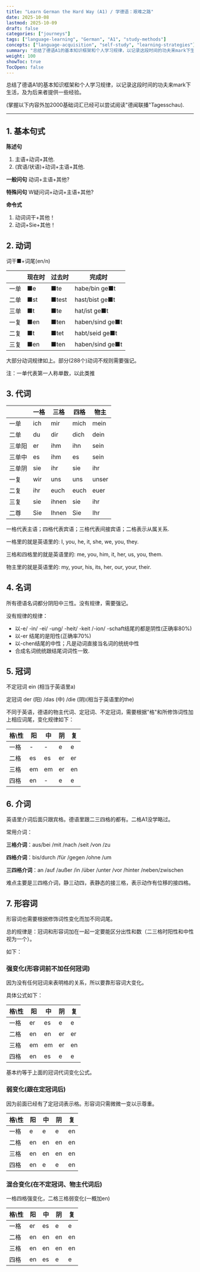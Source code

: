 ```yaml
---
title: "Learn German the Hard Way (A1) / 学德语：艰难之路"
date: 2025-10-08
lastmod: 2025-10-09
draft: false
categories: ["journeys"]
tags: ["language-learning", "German", "A1", "study-methods"]
concepts: ["language-acquisition", "self-study", "learning-strategies"]
summary: "总结了德语A1的基本知识框架和个人学习规律，以记录这段时间的功夫来mark下生活，及为后来者提供一些经验。"
weight: 100
showToc: true
TocOpen: false
---
```


总结了德语A1的基本知识框架和个人学习规律，以记录这段时间的功夫来mark下生活，及为后来者提供一些经验。

(掌握以下内容外加2000基础词汇已经可以尝试阅读"德闻联播"Tagesschau).

---

## 1. 基本句式

**陈述句**
1. 主语+动词+其他.
2. (宾语/状语)+动词+主语+其他.

**一般问句**
动词+主语+其他?

**特殊问句**
W疑问词+动词+主语+其他?

**命令式**
1. 动词词干+其他！
2. 动词+Sie+其他！

## 2. 动词

词干■+词尾(en/n)

|      | 现在时 | 过去时 | 完成时        |
|------|--------|--------|---------------|
| 一单 | ■e     | ■te    | habe/bin ge■t |
| 二单 | ■st    | ■test  | hast/bist ge■t|
| 三单 | ■t     | ■te    | hat/ist ge■t  |
| 一复 | ■en    | ■ten   | haben/sind ge■t|
| 二复 | ■t     | ■tet   | habt/seid ge■t|
| 三复 | ■en    | ■ten   | haben/sind ge■t|

大部分动词规律如上。部分(288个)动词不规则需要强记。

注：一单代表第一人称单数，以此类推

## 3. 代词

|      | 一格  | 三格   | 四格   | 物主   |
|------|-------|--------|--------|--------|
| 一单 | ich   | mir    | mich   | mein   |
| 二单 | du    | dir    | dich   | dein   |
| 三单阳| er    | ihm    | ihn    | sein   |
| 三单中| es    | ihm    | es     | sein   |
| 三单阴| sie   | ihr    | sie    | ihr    |
| 一复 | wir   | uns    | uns    | unser  |
| 二复 | ihr   | euch   | euch   | euer   |
| 三复 | sie   | ihnen  | sie    | ihr    |
| 二尊 | Sie   | Ihnen  | Sie    | Ihr    |

一格代表主语；四格代表宾语；三格代表间接宾语；二格表示从属关系.

一格里的就是英语里的: I, you, he, it, she, we, you, they.

三格和四格里的就是英语里的: me, you, him, it, her, us, you, them.

物主里的就是英语里的: my, your, his, its, her, our, your, their.

## 4. 名词

所有德语名词都分阴阳中三性。没有规律，需要强记。

没有规律的规律：

- 以-e/ -in/ -ei/ -ung/ -heit/ -keit /-ion/ -schaft结尾的都是阴性(正确率80%)
- 以-er 结尾的是阳性(正确率70%)
- 以-chen结尾的中性；凡是动词直接当名词的统统中性
- 合成名词统统跟结尾词词性一致.

## 5. 冠词

不定冠词 ein (相当于英语里a)

定冠词 der (阳) /das (中) /die (阴)(相当于英语里的the)

不同于英语，德语的物主代词、定冠词、不定冠词，需要根据"格"和所修饰词性加上相应词尾，变化规律如下：

| 格\性 | 阳 | 中 | 阴 | 复 |
|-------|----|----|----|----|
| 一格  | -  | -  | e  | e  |
| 二格  | es | es | er | er |
| 三格  | em | em | er | en |
| 四格  | en | -  | e  | e  |

## 6. 介词

英语里介词后面只跟宾格。德语里跟二三四格的都有。二格A1没学略过。

常用介词：

**三格介词**：aus/bei /mit /nach /seit /von /zu

**四格介词**：bis/durch /für /gegen /ohne /um

**三四格介词**：an /auf /außer /in /über /unter /vor /hinter /neben/zwischen

难点主要是三四格介词，静三动四，表静态的接三格，表示动作有位移的接四格。

## 7. 形容词

形容词也需要根据修饰词性变化而加不同词尾。

总的规律是：冠词和形容词加在一起一定要能区分出性和数（二三格时阳性和中性视为一个）。

如下：

### 强变化(形容词前不加任何冠词)

因为没有任何冠词来表明格的关系，所以要靠形容词大变化。

具体公式如下：

| 格\性 | 阳 | 中 | 阴 | 复 |
|-------|----|----|----|----|
| 一格  | er | es | e  | e  |
| 二格  | en | en | er | er |
| 三格  | em | em | er | en |
| 四格  | en | es | e  | e  |

基本约等于上面的冠词代词变化公式。

### 弱变化(跟在定冠词后)

因为前面已经有了定冠词表示格。形容词只需微微一变以示尊重。

| 格\性 | 阳 | 中 | 阴 | 复 |
|-------|----|----|----|----|
| 一格  | e  | e  | e  | en |
| 二格  | en | en | en | en |
| 三格  | en | en | en | en |
| 四格  | en | e  | e  | en |

### 混合变化(在不定冠词、物主代词后)

一格四格强变化，二格三格弱变化(一概加en)

| 格\性 | 阳 | 中 | 阴 | 复 |
|-------|----|----|----|----|
| 一格  | er | es | e  | e  |
| 二格  | en | en | en | en |
| 三格  | en | en | en | en |
| 四格  | en | es | e  | e  |
